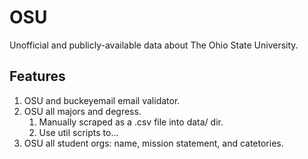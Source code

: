 # OSU

Unofficial and publicly-available data about The Ohio State University.

## Features

1. OSU and buckeyemail email validator.
2. OSU all majors and degress.
   1. Manually scraped as a .csv file into data/ dir.
   2. Use util scripts to...
3. OSU all student orgs: name, mission statement, and catetories.
